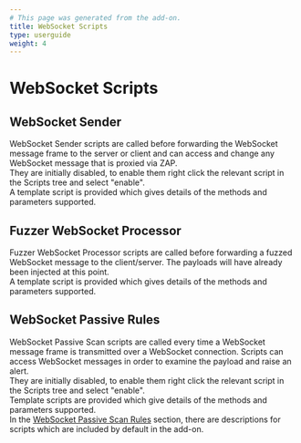 ```yaml
---
# This page was generated from the add-on.
title: WebSocket Scripts
type: userguide
weight: 4
---
```


# WebSocket Scripts

## WebSocket Sender

WebSocket Sender scripts are called before forwarding the WebSocket message frame to the server or client and can access and change any WebSocket message that is proxied via ZAP.  
They are initially disabled, to enable them right click the relevant script in the Scripts tree and select "enable".  
A template script is provided which gives details of the methods and parameters supported.

## Fuzzer WebSocket Processor

Fuzzer WebSocket Processor scripts are called before forwarding a fuzzed WebSocket message to the client/server. The payloads will have already been injected at this point.  
A template script is provided which gives details of the methods and parameters supported.

## WebSocket Passive Rules

WebSocket Passive Scan scripts are called every time a WebSocket message frame is transmitted over a WebSocket connection. Scripts can access WebSocket messages in order to examine the payload and raise an alert.  
They are initially disabled, to enable them right click the relevant script in the Scripts tree and select "enable".  
Template scripts are provided which give details of the methods and parameters supported.  
In the [WebSocket Passive Scan Rules](/docs/desktop/addons/websockets/pscanrules/#scripts) section, there are descriptions for scripts which are included by default in the add-on.

